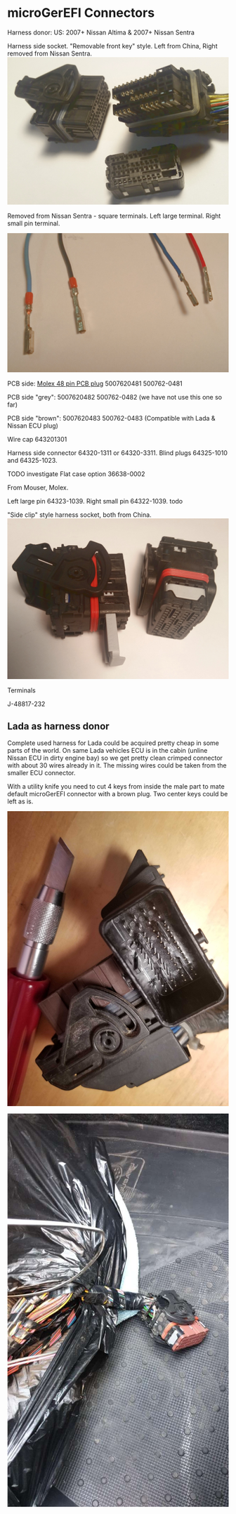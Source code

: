 # microGerEFI Connectors

Harness donor:
US: 2007+ Nissan Altima & 2007+ Nissan Sentra

Harness side socket.
"Removable front key" style.
Left from China, Right removed from Nissan Sentra.
![i](Hardware/microGerEFI/microGerEFI_connectors/microGerEFI_removable_key_China_and_Nissan_harness_socket.jpg)

Removed from Nissan Sentra - square terminals.
Left large terminal. Right small pin terminal.

![i](Hardware/microGerEFI/microGerEFI_connectors/microGerEFI_Nissan_crimped_terminals.jpg)

PCB side: [Molex 48 pin PCB plug](https://www.mouser.com/datasheet/2/276/5007620481_PCB_HEADERS-179151.pdf) 5007620481 500762-0481

PCB side "grey": 5007620482 500762-0482 (we have not use this one so far)

PCB side "brown": 5007620483 500762-0483 (Compatible with Lada & Nissan ECU plug)

Wire cap 643201301

Harness side connector 64320-1311 or 64320-3311. Blind plugs 64325-1010 and 64325-1023.

TODO investigate Flat case option 36638-0002

From Mouser, Molex.

Left large pin 64323-1039.
Right small pin 64322-1039.
todo

"Side clip" style harness socket, both from China.
![i](Hardware/microGerEFI/microGerEFI_connectors/microGerEFI_side_clip_China_harness_socket.jpg)

Terminals

J-48817-232

## Lada as harness donor

Complete used harness for Lada could be acquired pretty cheap in some parts of the world. On same Lada vehicles ECU
is in the cabin (unline Nissan ECU in dirty engine bay) so we get pretty clean crimped connector with about 30 wires already in
it. The missing wires could be taken from the smaller ECU connector.  

With a utility knife you need to cut 4 keys from inside the male part to mate default microGerEFI connector with a brown plug. Two center keys could be left
as is.

![i](Hardware/microGerEFI/microGerEFI_connectors/microGerEFI_helping_black_plug_with_brown.jpg)

![i](Hardware/microGerEFI/microGerEFI_connectors/microGerEFI_lada_donor_harness.jpg)
